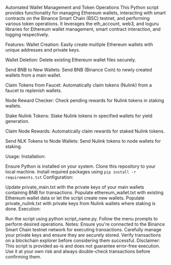 Automated Wallet Management and Token Operations
This Python script provides functionality for managing Ethereum wallets, interacting with smart contracts on the Binance Smart Chain (BSC) testnet, and performing various token operations. It leverages the eth_account, web3, and loguru libraries for Ethereum wallet management, smart contract interaction, and logging respectively.

Features:
Wallet Creation: Easily create multiple Ethereum wallets with unique addresses and private keys.

Wallet Deletion: Delete existing Ethereum wallet files securely.

Send BNB to New Wallets: Send BNB (Binance Coin) to newly created wallets from a main wallet.

Claim Tokens from Faucet: Automatically claim tokens (Nulink) from a faucet to replenish wallets.

Node Reward Checker: Check pending rewards for Nulink tokens in staking wallets.

Stake Nulink Tokens: Stake Nulink tokens in specified wallets for yield generation.

Claim Node Rewards: Automatically claim rewards for staked Nulink tokens.

Send NLK Tokens to Node Wallets: Send Nulink tokens to node wallets for staking.

Usage:
Installation:

Ensure Python is installed on your system.
Clone this repository to your local machine.
Install required packages using ```pip install -r requirements.txt```
Configuration:

Update private_main.txt with the private keys of your main wallets containing BNB for transactions.
Populate ethereum_wallet.txt with existing Ethereum wallet data or let the script create new wallets.
Populate private_nulink.txt with private keys from Nulink wallets where staking is done.
Execution:

Run the script using python script_name.py.
Follow the menu prompts to perform desired operations.
Notes:
Ensure you're connected to the Binance Smart Chain testnet network for executing transactions.
Carefully manage your private keys and ensure they are securely stored.
Verify transactions on a blockchain explorer before considering them successful.
Disclaimer:
This script is provided as-is and does not guarantee error-free execution.
Use it at your own risk and always double-check transactions before confirming them.
